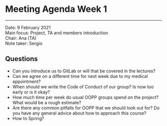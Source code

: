 # Meeting Agenda Week 1 
---

Date:           9 February 2021\
Main focus:     Project, TA and members introduction\
Chair:          Ana (TA)\
Note taker:     Sergio

## Questions

*	Can you introduce us to GitLab or will that be covered in the lectures?
*	Can we agree on a different time for next week due to my medical appointment? 
*	When should we write the Code of Conduct of our group? Is now too early or is it okay? 
*	How much time per week do usual OOPP groups spend on the project? What would be a rough estimate? 
*	Are there any common pitfalls for OOPP that we should look out for? Do you have any general advice about how to approach this course? 
*	How to Spring?